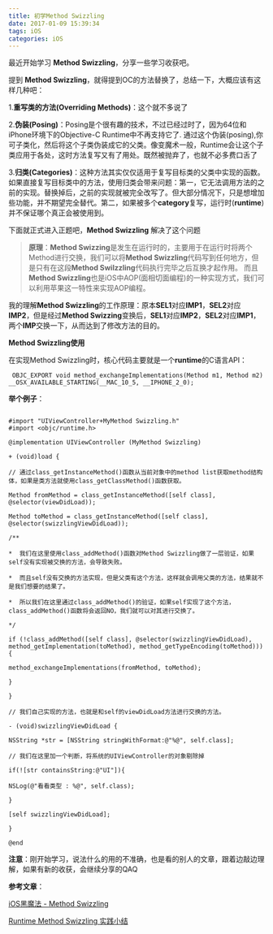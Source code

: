 ```yaml
---
title: 初学Method Swizzling
date: 2017-01-09 15:39:34
tags: iOS
categories: iOS
---
```


最近开始学习 **Method Swizzling**，分享一些学习收获吧。

提到 **Method Swizzling**，就得提到OC的方法替换了，总结一下，大概应该有这样几种吧：

1.**重写类的方法(Overriding Methods)**：这个就不多说了

2.**伪装(Posing)**：Posing是个很有趣的技术，不过已经过时了，因为64位和iPhone环境下的Objective-C Runtime中不再支持它了. 通过这个伪装(posing),你可子类化，然后将这个子类伪装成它的父类。像变魔术一般，Runtime会让这个子类应用于各处，这时方法复写又有了用处。既然被抛弃了，也就不必多费口舌了

3.**归类(Categories)**：这种方法其实仅仅适用于复写目标类的父类中实现的函数。如果直接复写目标类中的方法，使用归类会带来问题：第一，它无法调用方法的之前的实现。替换掉后，之前的实现就被完全改写了。但大部分情况下，只是想增加些功能，并不期望完全替代。第二，如果被多个**category**复写，运行时(**runtime**)并不保证哪个真正会被使用到。

下面就正式进入正题吧，**Method Swizzling** 解决了这个问题

> **原理**：**Method Swizzing**是发生在运行时的，主要用于在运行时将两个Method进行交换，我们可以将**Method Swizzling**代码写到任何地方，但是只有在这段**Method Swilzzling**代码执行完毕之后互换才起作用。
而且**Method Swizzling**也是iOS中AOP(面相切面编程)的一种实现方式，我们可以利用苹果这一特性来实现AOP编程。

我的理解**Method Swizzling**的工作原理：原本**SEL1**对应**IMP1**，**SEL2**对应**IMP2**，但是经过**Method Swizzing**变换后，**SEL1**对应**IMP2**，**SEL2**对应**IMP1**，两个**IMP**交换一下，从而达到了修改方法的目的。

**Method Swizzling使用**

在实现Method Swizzling时，核心代码主要就是一个**runtime**的C语言API：
```
 OBJC_EXPORT void method_exchangeImplementations(Method m1, Method m2)
__OSX_AVAILABLE_STARTING(__MAC_10_5, __IPHONE_2_0);
```

**举个例子**：

```

#import "UIViewController+MyMethod Swizzling.h"
#import <objc/runtime.h>

@implementation UIViewController (MyMethod Swizzling)

+ (void)load {

// 通过class_getInstanceMethod()函数从当前对象中的method list获取method结构体，如果是类方法就使用class_getClassMethod()函数获取。

Method fromMethod = class_getInstanceMethod([self class], @selector(viewDidLoad));

Method toMethod = class_getInstanceMethod([self class], @selector(swizzlingViewDidLoad));

/**

*  我们在这里使用class_addMethod()函数对Method Swizzling做了一层验证，如果self没有实现被交换的方法，会导致失败。

*  而且self没有交换的方法实现，但是父类有这个方法，这样就会调用父类的方法，结果就不是我们想要的结果了。

*  所以我们在这里通过class_addMethod()的验证，如果self实现了这个方法，class_addMethod()函数将会返回NO，我们就可以对其进行交换了。

*/

if (!class_addMethod([self class], @selector(swizzlingViewDidLoad), method_getImplementation(toMethod), method_getTypeEncoding(toMethod))) {

method_exchangeImplementations(fromMethod, toMethod);

}

}

// 我们自己实现的方法，也就是和self的viewDidLoad方法进行交换的方法。

- (void)swizzlingViewDidLoad {

NSString *str = [NSString stringWithFormat:@"%@", self.class];

// 我们在这里加一个判断，将系统的UIViewController的对象剔除掉

if(![str containsString:@"UI"]){

NSLog(@"看看类型 : %@", self.class);

}

[self swizzlingViewDidLoad];

}

@end

```

**注意**：刚开始学习，说法什么的用的不准确，也是看的别人的文章，跟着边敲边理解，如果有新的收获，会继续分享的QAQ

**参考文章**：

[iOS黑魔法 - Method Swizzling](http://www.jianshu.com/p/ff19c04b34d0)

[Runtime Method Swizzling 实践小结](https://www.zybuluo.com/xifenglang-33250/note/618461)
